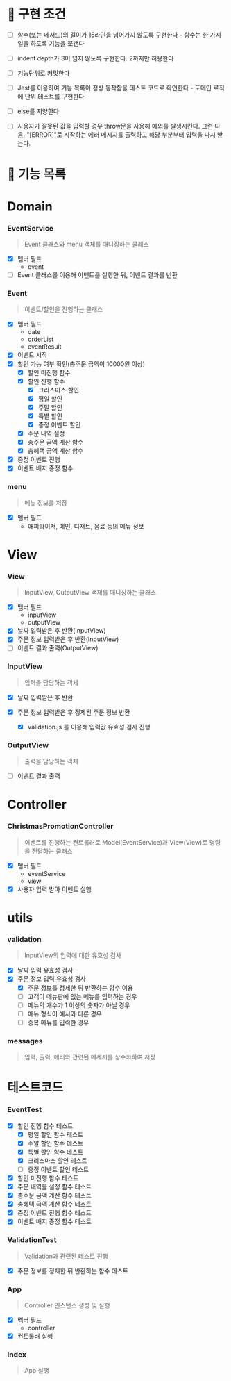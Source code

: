 # 🎯 구현 조건

- [ ] 함수(또는 메서드)의 길이가 15라인을 넘어가지 않도록 구현한다 - 함수는 한 가지 일을 하도록 기능을 쪼갠다

- [ ] indent depth가 3이 넘지 않도록 구현한다. 2까지만 허용한다

- [ ] 기능단위로 커밋한다

- [ ] Jest를 이용하여 기능 목록이 정상 동작함을 테스트 코드로 확인한다 - 도메인 로직에 단위 테스트를 구현한다

- [ ] else를 지양한다

- [ ] 사용자가 잘못된 값을 입력할 경우 throw문을 사용해 예외를 발생시킨다. 그런 다음, "[ERROR]"로 시작하는 에러 메시지를 출력하고 해당 부분부터 입력을 다시 받는다.

# 🚀 기능 목록

# Domain

### EventService

> Event 클래스와 menu 객체를 매니징하는 클래스

- [x] 멤버 필드
  - event
- [ ] Event 클래스를 이용해 이벤트를 실행한 뒤, 이벤트 결과를 반환

### Event

> 이벤트/할인을 진행하는 클래스

- [x] 멤버 필드
  - date
  - orderList
  - eventResult
- [x] 이벤트 시작
- [x] 할인 가능 여부 확인(총주문 금액이 10000원 이상)
  - [x] 할인 미진행 함수
  - [x] 할인 진행 함수
    - [x] 크리스마스 할인
    - [x] 평일 할인
    - [x] 주말 할인
    - [x] 특별 할인
    - [x] 증정 이벤트 할인
  - [x] 주문 내역 설정
  - [x] 총주문 금액 계산 함수
  - [x] 총혜택 금액 계산 함수
- [x] 증정 이벤트 진행
- [x] 이벤트 배지 증정 함수

### menu

> 메뉴 정보를 저장

- [x] 멤버 필드
  - 애피타이저, 메인, 디저트, 음료 등의 메뉴 정보

# View

### View

> InputView, OutputView 객체를 매니징하는 클래스

- [x] 멤버 필드
  - inputView
  - outputView
- [x] 날짜 입력받은 후 반환(InputView)
- [x] 주문 정보 입력받은 후 반환(InputView)
- [ ] 이벤트 결과 출력(OutputView)

### InputView

> 입력을 담당하는 객체

- [x] 날짜 입력받은 후 반환
- [x] 주문 정보 입력받은 후 정제된 주문 정보 반환

  - [x] validation.js 를 이용해 입력값 유효성 검사 진행

### OutputView

> 출력을 담당하는 객체

- [ ] 이벤트 결과 출력

# Controller

### ChristmasPromotionController

> 이벤트를 진행하는 컨트롤러로 Model(EventService)과 View(View)로 명령을 전달하는 클래스

- [x] 멤버 필드
  - eventService
  - view
- [x] 사용자 입력 받아 이벤트 실행

# utils

### validation

> InputView의 입력에 대한 유효성 검사

- [x] 날짜 입력 유효성 검사
- [x] 주문 정보 입력 유효성 검사
  - [x] 주문 정보를 정제한 뒤 반환하는 함수 이용
  - [ ] 고객이 메뉴판에 없는 메뉴를 입력하는 경우
  - [ ] 메뉴의 개수가 1 이상의 숫자가 아닐 경우
  - [ ] 메뉴 형식이 예시와 다른 경우
  - [ ] 중복 메뉴를 입력한 경우

### messages

> 입력, 출력, 에러와 관련된 메세지를 상수화하여 저장

# 테스트코드

### EventTest

- [x] 할인 진행 함수 테스트
  - [x] 평일 할인 함수 테스트
  - [x] 주말 할인 함수 테스트
  - [x] 특별 할인 함수 테스트
  - [x] 크리스마스 할인 테스트
  - [ ] 증정 이벤트 할인 테스트
- [x] 할인 미진행 함수 테스트
- [x] 주문 내역을 설정 함수 테스트
- [x] 총주문 금액 계산 함수 테스트
- [x] 총혜택 금액 계산 함수 테스트
- [x] 증정 이벤트 진행 함수 테스트
- [x] 이벤트 배지 증정 함수 테스트

### ValidationTest

> Validation과 관련된 테스트 진행

- [x] 주문 정보를 정제한 뒤 반환하는 함수 테스트

### App

> Controller 인스턴스 생성 및 실행

- [x] 멤버 필드
  - controller
- [x] 컨트롤러 실행

### index

> App 실행
